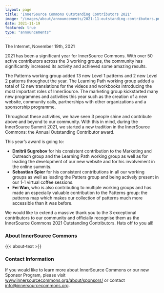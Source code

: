 ```yaml
---
layout: page
title: 'InnerSource Commons Outstanding Contributors 2021'
image: "/images/about/announcements/2021-11-outstanding-contributors.png"
date: 2021-11-19
featured: true
type: "announcements"
---
```

 
The Internet, November 19th, 2021

2021 has been a significant year for InnerSource Commons. With over 50 active contributors across the 3 working groups, the community has significantly increased its activity and achieved some amazing results.

The Patterns working group added 13 new Level 1 patterns and 2 new Level 2 patterns throughout the year. The Learning Path working group added a total of 12 new translations for the videos and workbooks introducing the most important roles of InnerSource. The marketing group kickstarted many new programmes and activities this year such as the creation of a new website, community calls, partnerships with other organizations and a sponsorship programme.

Throughout these activities, we have seen 3 people shine and contribute above and beyond to our community. With this in mind, during the InnerSource Summit 2021, we started a new tradition in the InnerSource Commons: the Annual Outstanding Contributor award.

This year’s award is going to:
- **Dmitrii Sugrobov** for his consistent contribution to the Marketing and Outreach group and the Learning Path working group as well as for leading the development of our new website and for his involvement in the online summits.
- **Sebastian Spier** for his consistent contributions in all our working groups as well as leading the Patters group and being actively present in our 1-1 virtual coffee sessions.
- **Fei Wan**, who is also contributing to multiple working groups and has made an especially valuable contribution to the Patterns group: the patterns map which makes our collection of patterns much more accessible than it was before.

We would like to extend a massive thank you to the 3 exceptional contributors to our community and officially recognise them as the InnerSource Commons 2021 Outstanding Contributors. Hats off to you all!

### About InnerSource Commons

<p>
{{< about-text >}}
</p>

### Contact Information

If you would like to learn more about InnerSource Commons or our new Sponsor Program, please visit www.innersourcecommons.org/about/sponsors/ or contact info@innersourcecommons.org.


